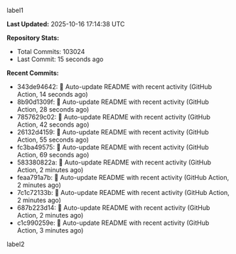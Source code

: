 
label1 
<!-- ACTIVITY_START -->
**Last Updated:** 2025-10-16 17:14:38 UTC

**Repository Stats:**
- Total Commits: 103024
- Last Commit: 15 seconds ago

**Recent Commits:**
- 343de94642: 🤖 Auto-update README with recent activity (GitHub Action, 14 seconds ago)
- 8b90d1309f: 🤖 Auto-update README with recent activity (GitHub Action, 28 seconds ago)
- 7857629c02: 🤖 Auto-update README with recent activity (GitHub Action, 42 seconds ago)
- 26132d4159: 🤖 Auto-update README with recent activity (GitHub Action, 55 seconds ago)
- fc3ba49575: 🤖 Auto-update README with recent activity (GitHub Action, 69 seconds ago)
- 583380822a: 🤖 Auto-update README with recent activity (GitHub Action, 2 minutes ago)
- feaa791a7b: 🤖 Auto-update README with recent activity (GitHub Action, 2 minutes ago)
- 7c1c72133b: 🤖 Auto-update README with recent activity (GitHub Action, 2 minutes ago)
- 687b223d14: 🤖 Auto-update README with recent activity (GitHub Action, 2 minutes ago)
- c1c990259e: 🤖 Auto-update README with recent activity (GitHub Action, 3 minutes ago)
<!-- ACTIVITY_END -->

label2
